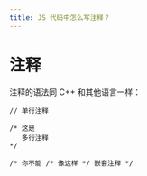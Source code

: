 ```yaml
---
title: JS 代码中怎么写注释？
---
```


# 注释

注释的语法同 C++ 和其他语言一样：

```
// 单行注释

/* 这是
   多行注释
*/

/* 你不能 /* 像这样 */ 嵌套注释 */
```
